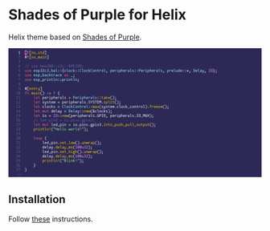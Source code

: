 # Shades of Purple for Helix

Helix theme based on [Shades of Purple](https://github.com/ahmadawais/shades-of-purple-vscode).

![](https://github.com/weiying-chen/shades-of-purple-helix/blob/main/demo.png)

## Installation

Follow [these](https://docs.helix-editor.com/themes.html#creating-a-theme) instructions.
